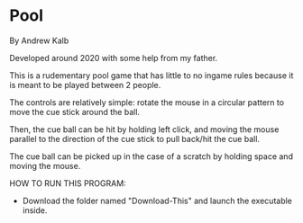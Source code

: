 # Pool
By Andrew Kalb

Developed around 2020 with some help from my father. 

This is a rudementary pool game that has little to no ingame rules because it is meant to be played between 2 people.

The controls are relatively simple: rotate the mouse in a circular pattern to move the cue stick around the ball.

Then, the cue ball can be hit by holding left click, and moving the mouse parallel to the direction of the cue stick to pull back/hit the cue ball.

The cue ball can be picked up in the case of a scratch by holding space and moving the mouse.

HOW TO RUN THIS PROGRAM:
 - Download the folder named "Download-This" and launch the executable inside.
